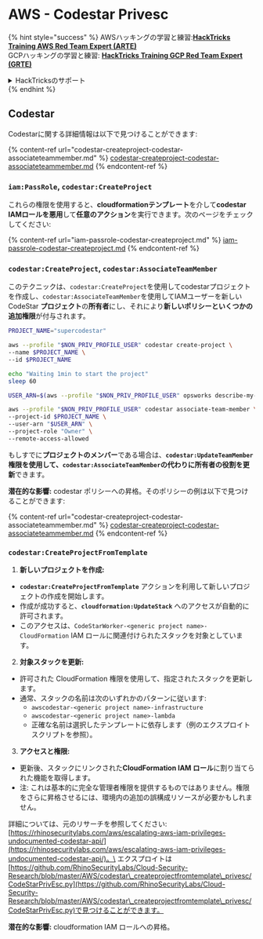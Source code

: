 # AWS - Codestar Privesc

{% hint style="success" %}
AWSハッキングの学習と練習:<img src="/.gitbook/assets/image.png" alt="" data-size="line">[**HackTricks Training AWS Red Team Expert (ARTE)**](https://training.hacktricks.xyz/courses/arte)<img src="/.gitbook/assets/image.png" alt="" data-size="line">\
GCPハッキングの学習と練習: <img src="/.gitbook/assets/image (2).png" alt="" data-size="line">[**HackTricks Training GCP Red Team Expert (GRTE)**<img src="/.gitbook/assets/image (2).png" alt="" data-size="line">](https://training.hacktricks.xyz/courses/grte)

<details>

<summary>HackTricksのサポート</summary>

* [**サブスクリプションプラン**](https://github.com/sponsors/carlospolop)をチェック！
* 💬 [**Discordグループ**](https://discord.gg/hRep4RUj7f)に参加するか、[**telegramグループ**](https://t.me/peass)に参加するか、**Twitter** 🐦 [**@hacktricks\_live**](https://twitter.com/hacktricks\_live)**をフォロー**してください。
* **HackTricks**と**HackTricks Cloud**のgithubリポジトリにPRを提出して**ハッキングトリックを共有**してください。

</details>
{% endhint %}

## Codestar

Codestarに関する詳細情報は以下で見つけることができます:

{% content-ref url="codestar-createproject-codestar-associateteammember.md" %}
[codestar-createproject-codestar-associateteammember.md](codestar-createproject-codestar-associateteammember.md)
{% endcontent-ref %}

### `iam:PassRole`, `codestar:CreateProject`

これらの権限を使用すると、**cloudformationテンプレート**を介して**codestar IAMロールを悪用**して**任意のアクション**を実行できます。次のページをチェックしてください:

{% content-ref url="iam-passrole-codestar-createproject.md" %}
[iam-passrole-codestar-createproject.md](iam-passrole-codestar-createproject.md)
{% endcontent-ref %}

### `codestar:CreateProject`, `codestar:AssociateTeamMember`

このテクニックは、`codestar:CreateProject`を使用してcodestarプロジェクトを作成し、`codestar:AssociateTeamMember`を使用してIAMユーザーを新しいCodeStar **プロジェクト**の**所有者**にし、それにより**新しいポリシーといくつかの追加権限**が付与されます。
```bash
PROJECT_NAME="supercodestar"

aws --profile "$NON_PRIV_PROFILE_USER" codestar create-project \
--name $PROJECT_NAME \
--id $PROJECT_NAME

echo "Waiting 1min to start the project"
sleep 60

USER_ARN=$(aws --profile "$NON_PRIV_PROFILE_USER" opsworks describe-my-user-profile | jq .UserProfile.IamUserArn | tr -d '"')

aws --profile "$NON_PRIV_PROFILE_USER" codestar associate-team-member \
--project-id $PROJECT_NAME \
--user-arn "$USER_ARN" \
--project-role "Owner" \
--remote-access-allowed
```
もしすでに**プロジェクトのメンバー**である場合は、**`codestar:UpdateTeamMember`**権限を使用して、`codestar:AssociateTeamMember`の代わりに所有者の役割を**更新**できます。

**潜在的な影響:** codestar ポリシーへの昇格。そのポリシーの例は以下で見つけることができます:

{% content-ref url="codestar-createproject-codestar-associateteammember.md" %}
[codestar-createproject-codestar-associateteammember.md](codestar-createproject-codestar-associateteammember.md)
{% endcontent-ref %}

### `codestar:CreateProjectFromTemplate`

1. **新しいプロジェクトを作成:**
- **`codestar:CreateProjectFromTemplate`** アクションを利用して新しいプロジェクトの作成を開始します。
- 作成が成功すると、**`cloudformation:UpdateStack`** へのアクセスが自動的に許可されます。
- このアクセスは、`CodeStarWorker-<generic project name>-CloudFormation` IAM ロールに関連付けられたスタックを対象としています。

2. **対象スタックを更新:**
- 許可された CloudFormation 権限を使用して、指定されたスタックを更新します。
- 通常、スタックの名前は次のいずれかのパターンに従います:
  - `awscodestar-<generic project name>-infrastructure`
  - `awscodestar-<generic project name>-lambda`
  - 正確な名前は選択したテンプレートに依存します（例のエクスプロイトスクリプトを参照）。

3. **アクセスと権限:**
- 更新後、スタックにリンクされた**CloudFormation IAM ロール**に割り当てられた機能を取得します。
- 注: これは基本的に完全な管理者権限を提供するものではありません。権限をさらに昇格させるには、環境内の追加の誤構成リソースが必要かもしれません。

詳細については、元のリサーチを参照してください: [https://rhinosecuritylabs.com/aws/escalating-aws-iam-privileges-undocumented-codestar-api/](https://rhinosecuritylabs.com/aws/escalating-aws-iam-privileges-undocumented-codestar-api/)。\
エクスプロイトは[https://github.com/RhinoSecurityLabs/Cloud-Security-Research/blob/master/AWS/codestar\_createprojectfromtemplate\_privesc/CodeStarPrivEsc.py](https://github.com/RhinoSecurityLabs/Cloud-Security-Research/blob/master/AWS/codestar\_createprojectfromtemplate\_privesc/CodeStarPrivEsc.py)で見つけることができます。

**潜在的な影響:** cloudformation IAM ロールへの昇格。
